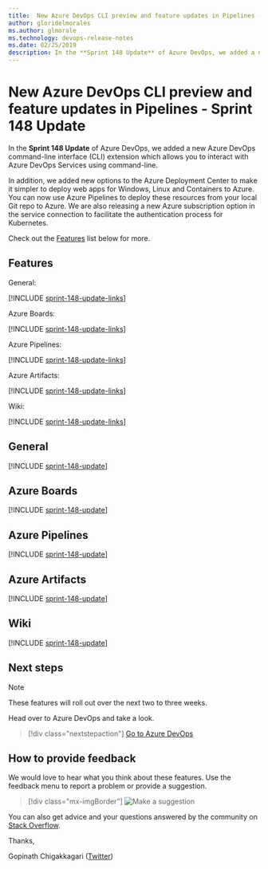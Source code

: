 ```yaml
---
title:  New Azure DevOps CLI preview and feature updates in Pipelines - Sprint 148 Update
author: gloridelmorales
ms.author: glmorale
ms.technology: devops-release-notes
ms.date: 02/25/2019
description: In the **Sprint 148 Update** of Azure DevOps, we added a new Azure DevOps command-line interface (CLI) extension which allows you to interact with Azure DevOps Services using command-line - Sprint 148 Update.
---
```


# New Azure DevOps CLI preview and feature updates in Pipelines - Sprint 148 Update

In the **Sprint 148 Update** of Azure DevOps, we added a new Azure DevOps command-line interface (CLI) extension which allows you to interact with Azure DevOps Services using command-line.

In addition, we added new options to the Azure Deployment Center to make it simpler to deploy web apps for Windows, Linux and Containers to Azure. You can now use Azure Pipelines to deploy these resources from your local Git repo to Azure. We are also releasing a new Azure subscription option in the service connection to facilitate the authentication process for Kubernetes.

Check out the [Features](#features) list below for more.

## Features

General:

[!INCLUDE [sprint-148-update-links](includes/general/sprint-148-update-links.md)]

Azure Boards:

[!INCLUDE [sprint-148-update-links](includes/boards/sprint-148-update-links.md)]

Azure Pipelines:

[!INCLUDE [sprint-148-update-links](includes/pipelines/sprint-148-update-links.md)]

Azure Artifacts:

[!INCLUDE [sprint-148-update-links](includes/artifacts/sprint-148-update-links.md)]

Wiki:

[!INCLUDE [sprint-148-update-links](includes/wiki/sprint-148-update-links.md)]

## General

[!INCLUDE [sprint-148-update](includes/general/sprint-148-update.md)]

## Azure Boards

[!INCLUDE [sprint-148-update](includes/boards/sprint-148-update.md)]

## Azure Pipelines

[!INCLUDE [sprint-148-update](includes/pipelines/sprint-148-update.md)]

## Azure Artifacts

[!INCLUDE [sprint-148-update](includes/artifacts/sprint-148-update.md)]

## Wiki

[!INCLUDE [sprint-148-update](includes/wiki/sprint-148-update.md)]

## Next steps

> [!NOTE]
> These features will roll out over the next two to three weeks.

Head over to Azure DevOps and take a look.

> [!div class="nextstepaction"]
> [Go to Azure DevOps](https://go.microsoft.com/fwlink/?LinkId=307137&campaign=o~msft~docs~product-vsts~release-notes)

## How to provide feedback

We would love to hear what you think about these features. Use the feedback menu to report a problem or provide a suggestion.

> [!div class="mx-imgBorder"]
> ![Make a suggestion](../media/help-make-a-suggestion.png)

You can also get advice and your questions answered by the community on [Stack Overflow](https://stackoverflow.com/questions/tagged/azure-devops).

Thanks,

Gopinath Chigakkagari ([Twitter](https://twitter.com/gopinach))
